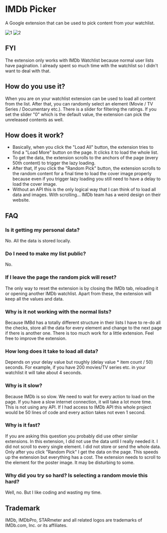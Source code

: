 # IMDb Picker

A Google extension that can be used to pick content from your watchlist.

![1](https://github.com/bariskiral/imdb-picker/assets/41836294/acc3b7fc-351f-4814-88b1-1b50100bcf82)
![2](https://github.com/bariskiral/imdb-picker/assets/41836294/ba08b981-592d-4f49-bdee-b64e245f5c6b)

## FYI

The extension only works with IMDb Watchlist because normal user lists have pagination. I already spent so much time with the watchlist so I didn't want to deal with that.

## How do you use it?

When you are on your watchlist extension can be used to load all content from the list. After that, you can randomly select an element (Movie / TV Series / Documentary etc.). There is a slider for filtering the ratings. If you set the slider "0" which is the default value, the extension can pick the unreleased contents as well.

## How does it work?

- Basically, when you click the "Load All" button, the extension tries to find a "Load More" button on the page. It clicks it to load the whole list.
- To get the data, the extension scrolls to the anchors of the page (every 50th content) to trigger the lazy loading.
- After that, If you click the "Random Pick" button, the extension scrolls to the random content for a final time to load the cover image properly because even if you trigger lazy loading you still need to have a delay to load the cover image.
- Without an API this is the only logical way that I can think of to load all data and images. With scrolling... IMDb team has a weird design on their website.

## FAQ

### Is it getting my personal data?

No. All the data is stored locally.

### Do I need to make my list public?

No.

### If I leave the page the random pick will reset?

The only way to reset the extension is by closing the IMDb tab, reloading it or opening another IMDb watchlist. Apart from these, the extension will keep all the values and data.

### Why is it not working with the normal lists?

Because IMBd has a totally different structure in their lists I have to re-do all the checks, store all the data for every element and change to the next page if there is another one. There is too much work for a little extension. Feel free to improve the extension.

### How long does it take to load all data?

Depends on your delay value but roughly (delay value \* item count / 50) seconds. For example, if you have 200 movies/TV series etc. in your watchlist it will take about 4 seconds.

### Why is it slow?

Because IMDb is so slow. We need to wait for every action to load on the page. If you have a slow internet connection, it will take a lot more time. This is not using any API. If I had access to IMDb API this whole project would be 50 lines of code and every action takes not even 1 second.

### Why is it fast?

If you are asking this question you probably did use other similar extensions. In this extension, I did not use the data until I really needed it. I did not scroll to every single element. I did not store or send the whole data. Only after you click "Random Pick" I get the data on the page. This speeds up the extension but everything has a cost. The extension needs to scroll to the element for the poster image. It may be disturbing to some.

### Why did you try so hard? Is selecting a random movie this hard?

Well, no. But I like coding and wasting my time.

## Trademark

IMDb, IMDbPro, STARmeter and all related logos are trademarks of IMDb.com, Inc. or its affiliates.
